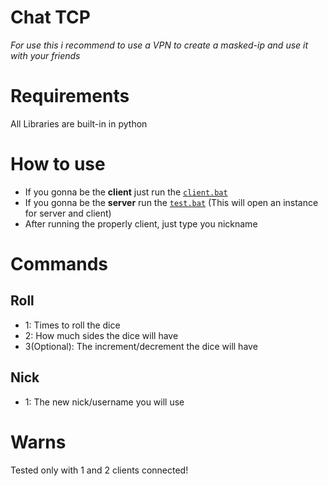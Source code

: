 # Chat TCP
*For use this i recommend to use a VPN to create a masked-ip and use it with your friends*

# Requirements
All Libraries are built-in in python

# How to use
* If you gonna be the **client** just run the [``client.bat``](./client.bat)
* If you gonna be the **server** run the [``test.bat``](./test.bat) (This will open an instance for server and client)
* After running the properly client, just type you nickname

# Commands
## Roll
* 1: Times to roll the dice
* 2: How much sides the dice will have
* 3(Optional): The increment/decrement the dice will have
  
## Nick
* 1: The new nick/username you will use

# Warns
Tested only with 1 and 2 clients connected!